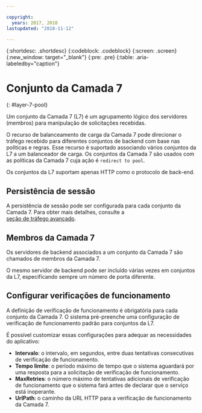 ```yaml
---

copyright:
  years: 2017, 2018
lastupdated: "2018-11-12"

---
```


{:shortdesc: .shortdesc}
{:codeblock: .codeblock}
{:screen: .screen}
{:new_window: target="_blank"}
{:pre: .pre}
{:table: .aria-labeledby="caption"}

# Conjunto da Camada 7
{: #layer-7-pool}

Um conjunto da Camada 7 (L7) é um agrupamento lógico dos servidores (membros) para manipulação de solicitações recebidas.

O recurso de balanceamento de carga da Camada 7 pode direcionar o tráfego recebido para diferentes conjuntos de backend com base
nas políticas e regras. Esse recurso é suportado associando vários conjuntos da L7 a um balanceador de carga. Os conjuntos da Camada 7 são usados com as políticas da Camada 7 cuja ação é `redirect to pool`.

Os conjuntos da L7 suportam apenas HTTP como o protocolo de back-end.

## Persistência de sessão
A persistência de sessão pode ser configurada para cada conjunto da Camada 7. Para obter mais detalhes, consulte a  
[seção de tráfego avançado](/docs/infrastructure/loadbalancer-service?topic=loadbalancer-service-advanced-traffic-management-with-ibm-cloud-load-balancer).

## Membros da Camada 7

Os servidores de backend associados a um conjunto da Camada 7 são chamados de membros da Camada 7.

O mesmo servidor de backend pode ser incluído várias vezes em conjuntos da L7, especificando sempre um número de porta diferente.

## Configurar verificações de funcionamento
A definição de verificação de funcionamento é obrigatória para cada conjunto da Camada 7. O sistema pré-preenche uma configuração de verificação de funcionamento padrão para conjuntos da L7.

É possível customizar essas configurações para adequar as necessidades do aplicativo:

 * **Intervalo**: o intervalo, em segundos, entre duas tentativas consecutivas de verificação de funcionamento.
 * **Tempo limite**: o período máximo de tempo que o sistema aguardará por uma resposta para a solicitação de verificação de funcionamento.
 * **MaxRetries**: o número máximo de tentativas adicionais de verificação de funcionamento que o sistema fará antes de declarar que o serviço está inoperante.
 * **UrlPath**: o caminho da URL HTTP para a verificação de funcionamento da Camada 7.
